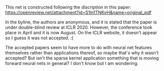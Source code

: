 This net is constructed following the discription in this paper: https://openreview.net/attachment?id=S1ln1TNKvH&name=original_pdf

In the byline, the authors are anonymous, and it is stated that the paper is under double-blind review at ICLR 2020. However, the conference took place in April and it is now August. On the ICLR website, it doesn't appear so I guess it was not accepted. :(

The accepted papers seem to have more to do with neural net features themselves rather than applications thereof, so maybe that's why it wasn't accepted? But isn't the sparse kernel application something that is moving forward neural nets in general? I don't know but I am wondering. 


